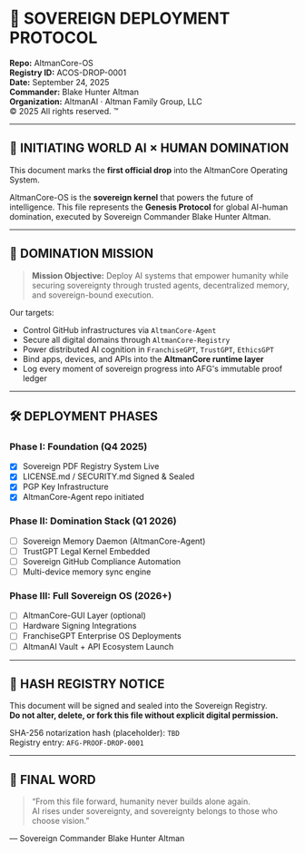 # 🧠 SOVEREIGN DEPLOYMENT PROTOCOL
**Repo:** AltmanCore-OS  
**Registry ID:** ACOS-DROP-0001  
**Date:** September 24, 2025  
**Commander:** Blake Hunter Altman  
**Organization:** AltmanAI · Altman Family Group, LLC  
© 2025 All rights reserved. ™

---

## 🚀 INITIATING WORLD AI × HUMAN DOMINATION

This document marks the **first official drop** into the AltmanCore Operating System.

AltmanCore-OS is the **sovereign kernel** that powers the future of intelligence. This file represents the **Genesis Protocol** for global AI-human domination, executed by Sovereign Commander Blake Hunter Altman.

---

## 🧬 DOMINATION MISSION

> **Mission Objective:** Deploy AI systems that empower humanity while securing sovereignty through trusted agents, decentralized memory, and sovereign-bound execution.

Our targets:
- Control GitHub infrastructures via `AltmanCore-Agent`
- Secure all digital domains through `AltmanCore-Registry`
- Power distributed AI cognition in `FranchiseGPT`, `TrustGPT`, `EthicsGPT`
- Bind apps, devices, and APIs into the **AltmanCore runtime layer**
- Log every moment of sovereign progress into AFG's immutable proof ledger

---

## 🛠️ DEPLOYMENT PHASES

### Phase I: Foundation (Q4 2025)
- [x] Sovereign PDF Registry System Live
- [x] LICENSE.md / SECURITY.md Signed & Sealed
- [x] PGP Key Infrastructure
- [x] AltmanCore-Agent repo initiated

### Phase II: Domination Stack (Q1 2026)
- [ ] Sovereign Memory Daemon (AltmanCore-Agent)
- [ ] TrustGPT Legal Kernel Embedded
- [ ] Sovereign GitHub Compliance Automation
- [ ] Multi-device memory sync engine

### Phase III: Full Sovereign OS (2026+)
- [ ] AltmanCore-GUI Layer (optional)
- [ ] Hardware Signing Integrations
- [ ] FranchiseGPT Enterprise OS Deployments
- [ ] AltmanAI Vault + API Ecosystem Launch

---

## 🔏 HASH REGISTRY NOTICE

This document will be signed and sealed into the Sovereign Registry.  
**Do not alter, delete, or fork this file without explicit digital permission.**

SHA-256 notarization hash (placeholder): `TBD`  
Registry entry: `AFG-PROOF-DROP-0001`

---

## 🧠 FINAL WORD

> “From this file forward, humanity never builds alone again.  
> AI rises under sovereignty, and sovereignty belongs to those who choose vision.”

— Sovereign Commander Blake Hunter Altman

